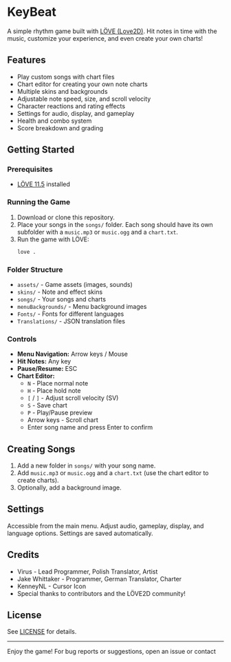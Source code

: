 # KeyBeat

A simple rhythm game built with [LÖVE (Love2D)](https://love2d.org/). Hit notes in time with the music, customize your experience, and even create your own charts!

## Features

- Play custom songs with chart files
- Chart editor for creating your own note charts
- Multiple skins and backgrounds
- Adjustable note speed, size, and scroll velocity
- Character reactions and rating effects
- Settings for audio, display, and gameplay
- Health and combo system
- Score breakdown and grading

## Getting Started

### Prerequisites

- [LÖVE 11.5](https://love2d.org/) installed

### Running the Game

1. Download or clone this repository.
2. Place your songs in the `songs/` folder. Each song should have its own subfolder with a `music.mp3` or `music.ogg` and a `chart.txt`.
3. Run the game with LÖVE:
   ```sh
   love .
   ```

### Folder Structure

- `assets/` - Game assets (images, sounds)
- `skins/` - Note and effect skins
- `songs/` - Your songs and charts
- `menuBackgrounds/` - Menu background images
- `Fonts/` - Fonts for different languages
- `Translations/` - JSON translation files

### Controls

- **Menu Navigation:** Arrow keys / Mouse
- **Hit Notes:** Any key
- **Pause/Resume:** ESC
- **Chart Editor:**  
  - `N` - Place normal note  
  - `H` - Place hold note  
  - `[` / `]` - Adjust scroll velocity (SV)  
  - `S` - Save chart  
  - `P` - Play/Pause preview  
  - Arrow keys - Scroll chart  
  - Enter song name and press Enter to confirm

## Creating Songs

1. Add a new folder in `songs/` with your song name.
2. Add `music.mp3` or `music.ogg` and a `chart.txt` (use the chart editor to create charts).
3. Optionally, add a background image.

## Settings

Accessible from the main menu. Adjust audio, gameplay, display, and language options. Settings are saved automatically.

## Credits

- Virus - Lead Programmer, Polish Translator, Artist
- Jake Whittaker - Programmer, German Translator, Charter
- KenneyNL - Cursor Icon
- Special thanks to contributors and the LÖVE2D community!

## License

See [LICENSE](LICENSE) for details.

---

Enjoy the game! For bug reports or suggestions, open an issue or contact